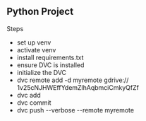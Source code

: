 ## Python Project

Steps
 - set up venv
 - activate venv
 - install requirements.txt
 - ensure DVC is installed 
 - initialize the DVC
 - dvc remote add -d myremote gdrive://
1v25cNJHWEffYdemZlhAqbmciCmkyQfZf
 - dvc add <filepaths>
 - dvc commit
 - dvc push --verbose --remote myremote